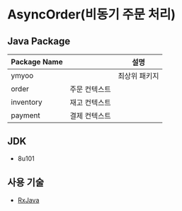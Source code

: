 # AsyncOrder(비동기 주문 처리)
## Java Package
Package Name || 설명
------------ | ------------- | ----
ymyoo || 최상위 패키지
 |order| 주문 컨텍스트 
 |inventory| 재고 컨텍스트
 |payment| 결제 컨텍스트

## JDK
- 8u101

## 사용 기술
- [RxJava](https://github.com/ReactiveX/RxJava)

